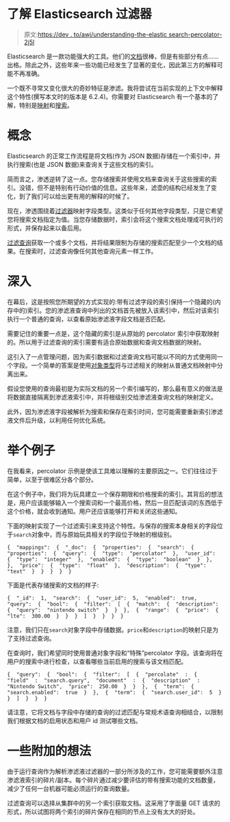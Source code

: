 # 了解 Elasticsearch 过滤器

> 原文:[https://dev . to/awj/understanding-the-elastic search-percolator-2j5l](https://dev.to/awj/understanding-the-elasticsearch-percolator-2j5l)

Elasticsearch 是一款功能强大的工具。他们的[文档](https://www.elastic.co/guide/en/elasticsearch/reference/current/index.html)很棒，但是有些部分有点……出格。除此之外，这些年来一些功能已经发生了显著的变化，因此第三方的解释可能不再准确。

一个既不寻常又变化很大的奇妙特征是渗滤。我将尝试在当前实现的上下文中解释这个特性(撰写本文时的版本是 6.2.4)。你需要对 Elasticsearch 有一个基本的了解，特别是[映射](https://www.elastic.co/guide/en/elasticsearch/reference/6.2/mapping.html)和[搜索](https://www.elastic.co/guide/en/elasticsearch/reference/6.2/search-request-body.html)。

# [](#the-concept)概念

Elasticsearch 的正常工作流程是将文档(作为 JSON 数据)存储在一个索引中，并执行搜索(也是 JSON 数据)来查询关于这些文档的索引。

简而言之，渗透逆转了这一点。您存储搜索并使用文档来查询关于这些搜索的索引。没错，但不是特别有行动价值的信息。这些年来，滤壶的结构已经发生了变化，到了我们可以给出更有用的解释的时候了。

现在，渗透围绕着[过滤器](https://www.elastic.co/guide/en/elasticsearch/reference/6.2/percolator.html)映射字段类型。这类似于任何其他字段类型，只是它希望您将搜索文档指定为值。当您存储数据时，索引会将这个搜索文档处理成可执行的形式，并保存起来以备后用。

[过滤查询](https://www.elastic.co/guide/en/elasticsearch/reference/6.2/query-dsl-percolate-query.html)获取一个或多个文档，并将结果限制为存储的搜索匹配至少一个文档的结果。在搜索时，过滤查询像任何其他查询元素一样工作。

# [](#in-depth)深入

在幕后，这是按照您所期望的方式实现的:带有过滤字段的索引保持一个隐藏的(内存中的)索引。您的渗滤液查询中列出的文档首先被放入该索引中，然后对该索引执行一个普通的查询，以查看原始渗滤液字段文档是否匹配。

需要记住的重要一点是，这个隐藏的索引是从原始的 percolator 索引中获取映射的。所以用于过滤查询的索引需要有适合原始数据和查询文档数据的映射。

这引入了一点管理问题，因为索引数据和过滤查询文档可能以不同的方式使用同一个字段。一个简单的答案是使用[对象类型](https://www.elastic.co/guide/en/elasticsearch/reference/6.2/object.html)将与过滤相关的映射从普通文档映射中分离出来。

假设您使用的查询最初是为实际文档的另一个索引编写的，那么最有意义的做法是将数据直接隔离到渗滤液索引中，并将根级别交给渗滤液查询文档的映射定义。

此外，因为渗滤液字段被解析为搜索和保存在索引时间，您可能需要重新索引渗滤液文件后升级，以利用任何优化系统。

# [](#an-example)举个例子

在我看来，percolator 示例是使该工具难以理解的主要原因之一。它们往往过于简单，以至于很难区分各个部分。

在这个例子中，我们将为玩具建立一个保存期限和价格搜索的索引。其背后的想法是，用户应该能够输入一个搜索词和一个最高价格，然后一旦匹配该词的东西低于这个价格，就会收到通知。用户还应该能够打开和关闭这些通知。

下面的映射实现了一个过滤索引来支持这个特性。与保存的搜索本身相关的字段位于`search`对象中，而与原始玩具相关的字段位于映射的根级别。

```
{  "mappings":  {  "_doc":  {  "properties":  {  "search":  {  "properties":  {  "query":  {  "type":  "percolator"  },  "user_id":  {  "type":  "integer"  },  "enabled":  {  "type":  "boolean"  }  },  },  "price":  {  "type":  "float"  },  "description":  {  "type":  "text"  }  }  }  }  } 
```

下面是代表存储搜索的文档的样子:

```
{  "_id":  1,  "search":  {  "user_id":  5,  "enabled":  true,  "query":  {  "bool":  {  "filter":  [  {  "match":  {  "description":  {  "query":  "nintendo switch"  }  }  },  {  "range":  {  "price":  {  "lte":  300.00  }  }  }  ]  }  }  }  } 
```

注意，我们只在`search`对象字段中存储数据。`price`和`description`的映射只是为了支持过滤查询。

在查询时，我们希望同时使用普通对象字段和“特殊”percolator 字段。该查询将在用户的搜索中进行检查，以查看哪些当前启用的搜索与该文档匹配。

```
{  "query":  {  "bool":  {  "filter":  [  {  "percolate"  :  {  "field"  :  "search.query",  "document"  :  {  "description"  :  "Nintendo Switch",  "price":  250.00  }  }  },  {  "term":  {  "search.enabled":  true  }  },  {  "term":  {  "search.user_id":  5  }  }  ]  }  }  } 
```

请注意，它将文档与字段中存储的查询的过滤匹配与常规术语查询相结合，以限制我们根据文档的启用状态和用户 id 测试哪些文档。

# [](#some-additional-thoughts)一些附加的想法

由于运行查询作为解析渗滤液过滤器的一部分所涉及的工作，您可能需要额外注意渗滤液索引的碎片/副本。每个碎片通过减少要评估的带有搜索功能的文档数量，减少了任何一台机器可能必须运行的查询数量。

过滤查询可以选择从集群中的另一个索引获取文档。这采用了字面量 GET 请求的形式，所以试图将两个索引的碎片保存在相同的节点上没有太大的好处。